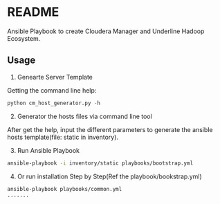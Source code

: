 # README

Ansible Playbook to create Cloudera Manager and Underline Hadoop Ecosystem.

## Usage

1. Genearte Server Template

Getting the command line help:

```python
python cm_host_generator.py -h
```

2. Generator the hosts files via command line tool

After get the help, input the different parameters to generate the ansible hosts template(file: static in inventory).

3. Run Ansible Playbook

```sh
ansible-playbook -i inventory/static playbooks/bootstrap.yml
```

4. Or run installation Step by Step(Ref the playbook/bookstrap.yml)

```sh
ansible-playbook playbooks/common.yml
.......
```